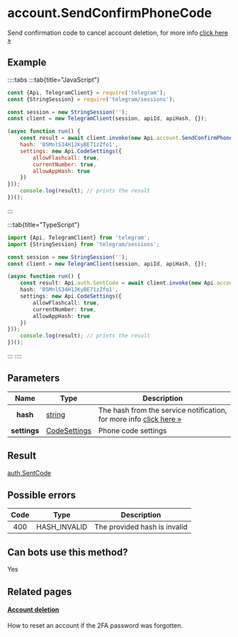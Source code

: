 # account.SendConfirmPhoneCode

Send confirmation code to cancel account deletion, for more info [click here »](https://core.telegram.org/api/account-deletion)



## Example

::::tabs
:::tab{title="JavaScript"}
```js
const {Api, TelegramClient} = require('telegram');
const {StringSession} = require('telegram/sessions');

const session = new StringSession('');
const client = new TelegramClient(session, apiId, apiHash, {});

(async function run() {
    const result = await client.invoke(new Api.account.SendConfirmPhoneCode({
    hash: 'B5MnlS34H1JKyBE71zZfo1',
    settings: new Api.CodeSettings({
        allowFlashcall: true,
        currentNumber: true,
        allowAppHash: true
    })
}));
    console.log(result); // prints the result
})();
```
:::

:::tab{title="TypeScript"}
```ts
import {Api, TelegramClient} from 'telegram';
import {StringSession} from 'telegram/sessions';

const session = new StringSession('');
const client = new TelegramClient(session, apiId, apiHash, {});

(async function run() {
    const result: Api.auth.SentCode = await client.invoke(new Api.account.SendConfirmPhoneCode({
    hash: 'B5MnlS34H1JKyBE71zZfo1',
    settings: new Api.CodeSettings({
        allowFlashcall: true,
        currentNumber: true,
        allowAppHash: true
    })
}));
    console.log(result); // prints the result
})();
```
:::
::::



## Parameters

| Name | Type | Description |
| :--: | ---- | ----------- |
| **hash** | [string](https://core.telegram.org/type/string) | The hash from the service notification, for more info [click here »](https://core.telegram.org/api/account-deletion) 
| **settings** | [CodeSettings](https://core.telegram.org/type/CodeSettings) | Phone code settings 


## Result

[auth.SentCode](https://core.telegram.org/type/auth.SentCode)



## Possible errors

| Code | Type | Description |
| :--: | ---- | ----------- |
| 400 | HASH\_INVALID | The provided hash is invalid 


## Can bots use this method?

Yes

## Related pages

#### [Account deletion](https://core.telegram.org/api/account-deletion)

How to reset an account if the 2FA password was forgotten.




